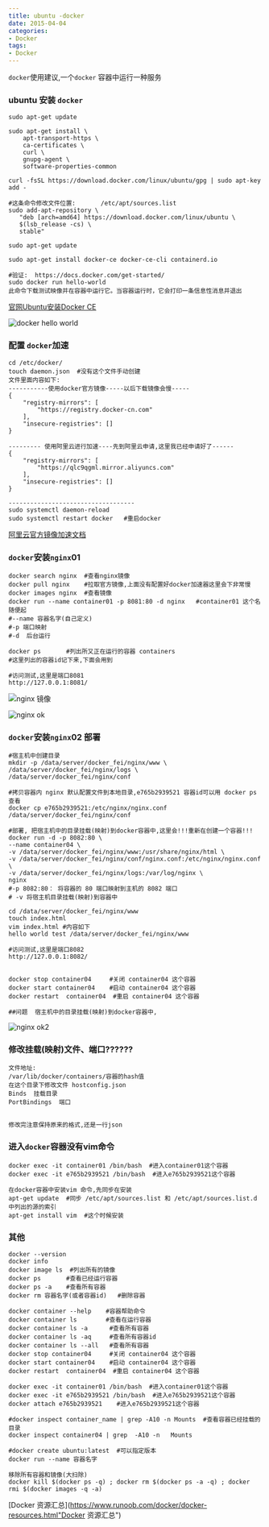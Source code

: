 ```yaml
---
title: ubuntu -docker
date: 2015-04-04
categories: 
- Docker
tags:
- Docker
---
```


`docker`使用建议,一个`docker` 容器中运行一种服务

<!-- more -->

### ubuntu  安装 `docker`

```
sudo apt-get update

sudo apt-get install \
    apt-transport-https \
    ca-certificates \
    curl \
    gnupg-agent \
    software-properties-common
    
curl -fsSL https://download.docker.com/linux/ubuntu/gpg | sudo apt-key add -

#这条命令修改文件位置:       /etc/apt/sources.list
sudo add-apt-repository \
   "deb [arch=amd64] https://download.docker.com/linux/ubuntu \
   $(lsb_release -cs) \
   stable"
   
sudo apt-get update

sudo apt-get install docker-ce docker-ce-cli containerd.io

#验证:  https://docs.docker.com/get-started/
sudo docker run hello-world
此命令下载测试映像并在容器中运行它。当容器运行时，它会打印一条信息性消息并退出
```

 [官网Ubuntu安装Docker CE](https://docs.docker.com/install/linux/docker-ce/ubuntu/ "官网Ubuntu安装Docker CE")

![docker hello world](/img/docker/docker_helloWorld.png "hello world")

### 配置 `docker`加速

```
cd /etc/docker/ 
touch daemon.json  #没有这个文件手动创建
文件里面内容如下:
-----------使用docker官方镜像-----以后下载镜像会慢-----
{
    "registry-mirrors": [
        "https://registry.docker-cn.com"
    ],
    "insecure-registries": []
}

--------- 使用阿里云进行加速----先到阿里云申请,这里我已经申请好了------
{
    "registry-mirrors": [
        "https://qlc9qgml.mirror.aliyuncs.com"     
    ],
    "insecure-registries": []
}

-----------------------------------
sudo systemctl daemon-reload
sudo systemctl restart docker   #重启docker
```

 [阿里云官方镜像加速文档](https://help.aliyun.com/document_detail/60750.html?spm=a2c4g.11186623.6.549.65384685bRPs0U "阿里云官方镜像加速文档")

### `docker`安装`nginx`01

```
docker search nginx  #查看nginx镜像
docker pull nginx    #拉取官方镜像,上面没有配置好docker加速器这里会下非常慢
docker images nginx  #查看镜像
docker run --name container01 -p 8081:80 -d nginx   #container01 这个名随便起
#--name 容器名字(自己定义)
#-p 端口映射
#-d  后台运行

docker ps       #列出所又正在运行的容器 containers 
#这里列出的容器id记下来,下面会用到

#访问测试,这里是端口8081
http://127.0.0.1:8081/
```

![nginx 镜像](/img/docker/nginx_image.png "nginx 镜像")

![nginx ok](/img/docker/nginx_ok.png "nginx ok")

### `docker`安装`nginx`02 部署

```
#宿主机中创建目录
mkdir -p /data/server/docker_fei/nginx/www \
/data/server/docker_fei/nginx/logs \
/data/server/docker_fei/nginx/conf

#拷贝容器内 nginx 默认配置文件到本地目录,e765b2939521 容器id可以用 docker ps 查看
docker cp e765b2939521:/etc/nginx/nginx.conf /data/server/docker_fei/nginx/conf

#部署, 把宿主机中的目录挂载(映射)到docker容器中,这里会!!!重新在创建一个容器!!!
docker run -d -p 8082:80 \
--name container04 \
-v /data/server/docker_fei/nginx/www:/usr/share/nginx/html \
-v /data/server/docker_fei/nginx/conf/nginx.conf:/etc/nginx/nginx.conf  \
-v /data/server/docker_fei/nginx/logs:/var/log/nginx \
nginx
#-p 8082:80： 将容器的 80 端口映射到主机的 8082 端口
# -v 将宿主机目录挂载(映射)到容器中

cd /data/server/docker_fei/nginx/www
touch index.html
vim index.html #内容如下
hello world test /data/server/docker_fei/nginx/www 

#访问测试,这里是端口8082
http://127.0.0.1:8082/


docker stop container04     #关闭 container04 这个容器
docker start container04    #启动 container04 这个容器
docker restart  container04  #重启 container04 这个容器

##问题  宿主机中的目录挂载(映射)到docker容器中,
```

![nginx ok2](/img/docker/container_nginx.png "nginx ok2")

### 修改挂载(映射)文件、端口??????

```
文件地址:
/var/lib/docker/containers/容器的hash值
在这个目录下修改文件 hostconfig.json 
Binds  挂载目录
PortBindings  端口


修改完注意保持原来的格式,还是一行json
```



### 进入`docker`容器没有vim命令

```
docker exec -it container01 /bin/bash  #进入container01这个容器
docker exec -it e765b2939521 /bin/bash  #进入e765b2939521这个容器

在docker容器中安装vim 命令,先同步在安装
apt-get update  #同步 /etc/apt/sources.list 和 /etc/apt/sources.list.d 中列出的源的索引
apt-get install vim  #这个时候安装
```



### 其他

```
docker --version
docker info
docker image ls  #列出所有的镜像
docker ps       #查看已经运行容器
docker ps -a    #查看所有容器
docker rm 容器名字(或者容器id)   #删除容器

docker container --help    #容器帮助命令
docker container ls        #查看在运行容器
docker container ls -a      #查看所有容器
docker container ls -aq     #查看所有容器id
docker container ls --all   #查看所有容器      
docker stop container04     #关闭 container04 这个容器
docker start container04    #启动 container04 这个容器
docker restart  container04  #重启 container04 这个容器

docker exec -it container01 /bin/bash  #进入container01这个容器
docker exec -it e765b2939521 /bin/bash  #进入e765b2939521这个容器
docker attach e765b2939521    #进入e765b2939521这个容器

#docker inspect container_name | grep -A10 -n Mounts  #查看容器已经挂载的目录
docker inspect container04 | grep  -A10 -n   Mounts

#docker create ubuntu:latest  #可以指定版本
docker run --name 容器名字

移除所有容器和镜像(大扫除)
docker kill $(docker ps -q) ; docker rm $(docker ps -a -q) ; docker rmi $(docker images -q -a)
```



 [Docker 资源汇总](https://www.runoob.com/docker/docker-resources.html"Docker 资源汇总")